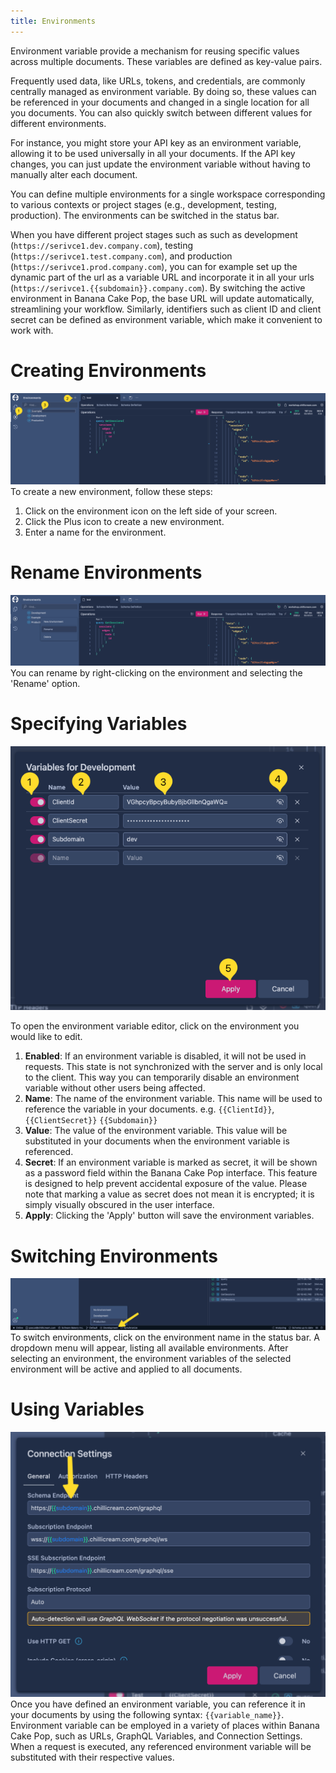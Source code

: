 ```yaml
---
title: Environments
---
```


Environment variable provide a mechanism for reusing specific values across multiple documents. These variables are defined as key-value pairs.

Frequently used data, like URLs, tokens, and credentials, are commonly centrally managed as environment variable.
By doing so, these values can be referenced in your documents and changed in a single location for all you documents. You can also quickly switch between different values for different environments.

For instance, you might store your API key as an environment variable, allowing it to be used universally in all your documents.
If the API key changes, you can just update the environment variable without having to manually alter each document.

You can define multiple environments for a single workspace corresponding to various contexts or project stages (e.g., development, testing, production). The environments can be switched in the status bar.

When you have different project stages such as such as development (`https://serivce1.dev.company.com`), testing (`https://serivce1.test.company.com`), and production (`https://serivce1.prod.company.com`), you can for example set up the dynamic part of the url as a variable URL and incorporate it in all your urls (`https://serivce1.{{subdomain}}.company.com`).
By switching the active environment in Banana Cake Pop, the base URL will update automatically, streamlining your workflow.
Similarly, identifiers such as client ID and client secret can be defined as environment variable, which make it convenient to work with.

# Creating Environments
![Screenshot showing the environment](images/env-0.png)
To create a new environment, follow these steps:
1. Click on the environment icon on the left side of your screen.
2. Click the Plus icon to create a new environment.
3. Enter a name for the environment.

# Rename Environments
![Screenshot showing the environment](images/env-1.png)
You can rename by right-clicking on the environment and selecting the 'Rename' option.

# Specifying Variables
![Screenshot showing the environment](images/env-2.png)

To open the environment variable editor, click on the environment you would like to edit.

1. **Enabled**: If an environment variable is disabled, it will not be used in requests. This state is not synchronized with the server and is only local to the client. This way you can temporarily disable an environment variable without other users being affected.
2. **Name**: The name of the environment variable. This name will be used to reference the variable in your documents. e.g. `{{ClientId}}`, `{{ClientSecret}}` `{{Subdomain}}`
3. **Value**: The value of the environment variable. This value will be substituted in your documents when the environment variable is referenced.
4. **Secret**: If an environment variable is marked as secret, it will be shown as a password field within the Banana Cake Pop interface. This feature is designed to help prevent accidental exposure of the value. Please note that marking a value as secret does not mean it is encrypted; it is simply visually obscured in the user interface.
5. **Apply**: Clicking the 'Apply' button will save the environment variables.


# Switching Environments
![Screenshot showing the environment](images/env-3.png)
To switch environments, click on the environment name in the status bar. A dropdown menu will appear, listing all available environments.
After selecting an environment, the environment variables of the selected environment will be active and applied to all documents.

# Using Variables
![Screenshot showing the environment](images/env-4.png)
Once you have defined an environment variable, you can reference it in your documents by using the following syntax: `{{variable_name}}`.
Environment variable can be employed in a variety of places within Banana Cake Pop, such as URLs, GraphQL Variables, and Connection Settings. When a request is executed, any referenced environment variable will be substituted with their respective values.
